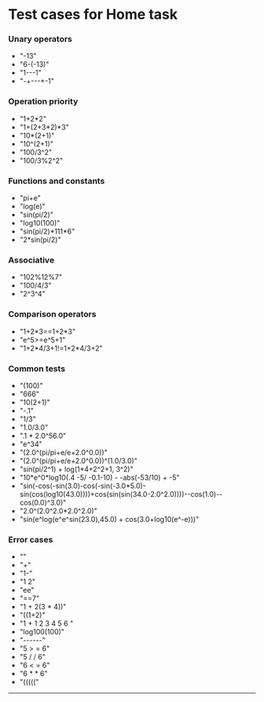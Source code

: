 # Test cases for Home task


### Unary operators

* "-13"
* "6-(-13)"
* "1---1"
* "-+---+-1"

### Operation priority
* "1+2\*2"
* "1+(2+3\*2)\*3"
* "10\*(2+1)"
* "10^(2+1)"
* "100/3^2"
* "100/3%2^2"

### Functions and constants
* "pi+e"
* "log(e)"
* "sin(pi/2)"
* "log10(100)"
* "sin(pi/2)\*111\*6"
* "2\*sin(pi/2)"

### Associative
* "102%12%7"
* "100/4/3"
* "2^3^4"


### Comparison operators
* "1+2\*3==1+2\*3"
* "e^5>=e^5+1"
* "1+2\*4/3+1!=1+2\*4/3+2"


### Common tests
* "(100)"
* "666"
* "10(2+1)"
* "-.1"
* "1/3"
* "1.0/3.0"
* ".1 \* 2.0^56.0"
* "e^34"
* "(2.0^(pi/pi+e/e+2.0^0.0))"
* "(2.0^(pi/pi+e/e+2.0^0.0))^(1.0/3.0)"
* "sin(pi/2^1) + log(1\*4+2^2+1, 3^2)"
* "10\*e^0\*log10(.4 -5/ -0.1-10) - -abs(-53/10) + -5"
* "sin(-cos(-sin(3.0)-cos(-sin(-3.0\*5.0)-sin(cos(log10(43.0))))+cos(sin(sin(34.0-2.0^2.0))))--cos(1.0)--cos(0.0)^3.0)"
* "2.0^(2.0^2.0\*2.0^2.0)"
* "sin(e^log(e^e^sin(23.0),45.0) + cos(3.0+log10(e^-e)))"

### Error cases
* ""
* "+"
* "1-"
* "1 2"
* "ee"
* "==7"
* "1 + 2(3 \* 4))"
* "((1+2)"
* "1 + 1 2 3 4 5 6 "
* "log100(100)"
* "------"
* "5 > = 6"
* "5 / / 6"
* "6 < = 6"
* "6 \* \* 6"
* "((((("

---